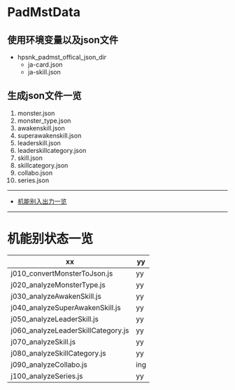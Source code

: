 # PadMstData

## 使用环境变量以及json文件

* hpsnk_padmst_offical_json_dir
    * ja-card.json
    * ja-skill.json

## 生成json文件一览

1. monster.json
2. monster_type.json
3. awakenskill.json
4. superawakenskill.json
5. leaderskill.json
6. leaderskillcategory.json
7. skill.json
8. skillcategory.json
9. collabo.json
10. series.json

----

* [机能别入出力一览](./docs/010_IF.md)

----

# 机能别状态一览

| xx                                  | yy  |
| ---                                 | --- |
| j010_convertMonsterToJson.js        | yy  |
| j020_analyzeMonsterType.js          | yy  |
| j030_analyzeAwakenSkill.js          | yy  |
| j040_analyzeSuperAwakenSkill.js     | yy  |
| j050_analyzeLeaderSkill.js          | yy  |
| j060_analyzeLeaderSkillCategory.js  | yy  |
| j070_analyzeSkill.js                | yy  |
| j080_analyzeSkillCategory.js        | yy  |
| j090_analyzeCollabo.js              | ing |
| j100_analyzeSeries.js               | yy  |
